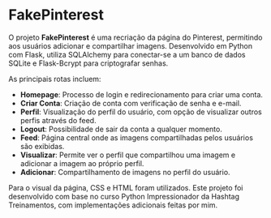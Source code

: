 # FakePinterest

O projeto **FakePinterest** é uma recriação da página do Pinterest, permitindo aos usuários adicionar e compartilhar imagens. Desenvolvido em Python com Flask, utiliza SQLAlchemy para conectar-se a um banco de dados SQLite e Flask-Bcrypt para criptografar senhas.

As principais rotas incluem:

- **Homepage**: Processo de login e redirecionamento para criar uma conta.
- **Criar Conta**: Criação de conta com verificação de senha e e-mail.
- **Perfil**: Visualização do perfil do usuário, com opção de visualizar outros perfis através do feed.
- **Logout**: Possibilidade de sair da conta a qualquer momento.
- **Feed**: Página central onde as imagens compartilhadas pelos usuários são exibidas.
- **Visualizar**: Permite ver o perfil que compartilhou uma imagem e adicionar a imagem ao próprio perfil.
- **Adicionar**: Compartilhamento de imagens no perfil do usuário.

Para o visual da página, CSS e HTML foram utilizados. Este projeto foi desenvolvido com base no curso Python Impressionador da Hashtag Treinamentos, com implementações adicionais feitas por mim.
